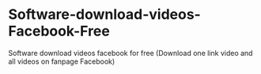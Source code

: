 # Software-download-videos-Facebook-Free
Software download videos facebook for free (Download one link video and all videos on fanpage Facebook)
